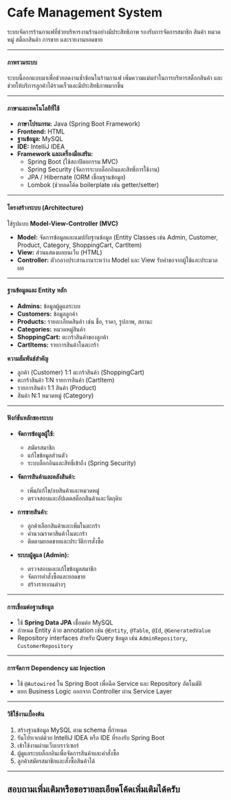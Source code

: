 # Cafe Management System

ระบบจัดการร้านกาแฟที่ช่วยบริหารงานร้านอย่างมีประสิทธิภาพ รองรับการจัดการสมาชิก สินค้า หมวดหมู่ สต็อกสินค้า การขาย และรายงานยอดขาย

---

#### ภาพรวมระบบ
ระบบนี้ออกแบบมาเพื่อช่วยลดงานซ้ำซ้อนในร้านกาแฟ เพิ่มความแม่นยำในการบริหารสต็อกสินค้า และช่วยให้บริการลูกค้าได้รวดเร็วและมีประสิทธิภาพมากขึ้น

---

#### ภาษาและเทคโนโลยีที่ใช้
- **ภาษาโปรแกรม:** Java (Spring Boot Framework)  
- **Frontend:** HTML  
- **ฐานข้อมูล:** MySQL  
- **IDE:** IntelliJ IDEA  
- **Framework และเครื่องมือเสริม:**  
  - Spring Boot (ใช้สถาปัตยกรรม MVC)  
  - Spring Security (จัดการระบบล็อกอินและสิทธิ์การใช้งาน)  
  - JPA / Hibernate (ORM เชื่อมฐานข้อมูล)  
  - Lombok (ช่วยลดโค้ด boilerplate เช่น getter/setter)  

---

#### โครงสร้างระบบ (Architecture)
ใช้รูปแบบ **Model-View-Controller (MVC)**  
- **Model:** จัดการข้อมูลและแมปกับฐานข้อมูล (Entity Classes เช่น Admin, Customer, Product, Category, ShoppingCart, CartItem)  
- **View:** ส่วนแสดงผลบนเว็บ (HTML)  
- **Controller:** ตัวกลางประสานงานระหว่าง Model และ View รับคำขอจากผู้ใช้และประมวลผล  

---

#### ฐานข้อมูลและ Entity หลัก
- **Admins:** ข้อมูลผู้ดูแลระบบ  
- **Customers:** ข้อมูลลูกค้า  
- **Products:** รายละเอียดสินค้า เช่น ชื่อ, ราคา, รูปภาพ, สถานะ  
- **Categories:** หมวดหมู่สินค้า  
- **ShoppingCart:** ตะกร้าสินค้าของลูกค้า  
- **CartItems:** รายการสินค้าในตะกร้า  

**ความสัมพันธ์สำคัญ**  
- ลูกค้า (Customer) 1:1 ตะกร้าสินค้า (ShoppingCart)  
- ตะกร้าสินค้า 1:N รายการสินค้า (CartItem)  
- รายการสินค้า 1:1 สินค้า (Product)  
- สินค้า N:1 หมวดหมู่ (Category)  

---

#### ฟังก์ชันหลักของระบบ
- **จัดการข้อมูลผู้ใช้:**  
  - สมัครสมาชิก  
  - แก้ไขข้อมูลส่วนตัว  
  - ระบบล็อกอินและสิทธิ์เข้าถึง (Spring Security)  

- **จัดการสินค้าและคลังสินค้า:**  
  - เพิ่ม/แก้ไข/ลบสินค้าและหมวดหมู่  
  - ตรวจสอบและอัปเดตสต็อกสินค้าและวัตถุดิบ  

- **การขายสินค้า:**  
  - ลูกค้าเลือกสินค้าและเพิ่มในตะกร้า  
  - คำนวณราคาสินค้าในตะกร้า  
  - ติดตามยอดขายและประวัติการสั่งซื้อ  

- **ระบบผู้ดูแล (Admin):**  
  - ตรวจสอบและแก้ไขข้อมูลสมาชิก  
  - จัดการคำสั่งซื้อและยอดขาย  
  - สร้างรายงานต่างๆ  

---

#### การเชื่อมต่อฐานข้อมูล
- ใช้ **Spring Data JPA** เชื่อมต่อ MySQL  
- กำหนด Entity ด้วย annotation เช่น `@Entity`, `@Table`, `@Id`, `@GeneratedValue`  
- Repository interfaces สำหรับ Query ข้อมูล เช่น `AdminRepository`, `CustomerRepository`  

---

#### การจัดการ Dependency และ Injection
- ใช้ `@Autowired` ใน Spring Boot เพื่อฉีด Service และ Repository อัตโนมัติ  
- แยก Business Logic ออกจาก Controller ผ่าน Service Layer  

---

#### วิธีใช้งานเบื้องต้น
1. สร้างฐานข้อมูล MySQL ตาม schema ที่กำหนด  
2. รันโปรเจกต์ด้วย IntelliJ IDEA หรือ IDE ที่รองรับ Spring Boot  
3. เข้าใช้งานผ่านเว็บเบราว์เซอร์  
4. ผู้ดูแลระบบล็อกอินเพื่อจัดการสินค้าและคำสั่งซื้อ  
5. ลูกค้าสมัครสมาชิกและสั่งซื้อสินค้าได้  

---

## สอบถามเพิ่มเติมหรือขอรายละเอียดโค้ดเพิ่มเติมได้ครับ
